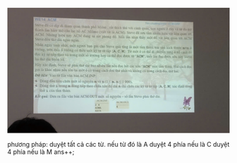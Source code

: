 ![alt text](img/question.jpg)

phương pháp:
duyệt tất cả các từ.
nếu từ đó là A
duyệt 4 phía
nếu là C duyệt 4 phía
nếu là M ans++;
